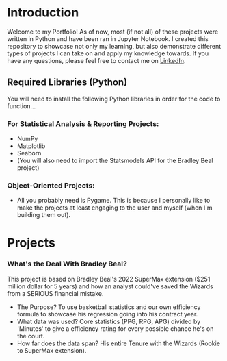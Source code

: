 # Introduction
Welcome to my Portfolio! As of now, most (if not all) of these projects were written in Python and have been ran in Jupyter Notebook.
I created this repository to showcase not only my learning, but also demonstrate different types of projects I can take on and apply my knowledge towards.
If you have any questions, please feel free to contact me on [LinkedIn](https://www.linkedin.com/in/brian-unanan-167998204/).

## Required Libraries (Python)
You will need to install the following Python libraries in order for the code to function...

### For Statistical Analysis & Reporting Projects: 
- NumPy
- Matplotlib
- Seaborn
- (You will also need to import the Statsmodels API for the Bradley Beal project)

### Object-Oriented Projects:
- All you probably need is Pygame. This is because I personally like to make the projects at least engaging to the user and myself (when I'm building them out).

# Projects

### What's the Deal With Bradley Beal?
This project is based on Bradley Beal's 2022 SuperMax extension ($251 million dollar for 5 years) and how an analyst could've saved the Wizards from a SERIOUS financial mistake.
- The Purpose? To use basketball statistics and our own efficiency formula to showcase his regression going into his contract year.
- What data was used? Core statistics (PPG, RPG, APG) divided by 'Minutes' to give a efficiency rating for every possible chance he's on the court.
- How far does the data span? His entire Tenure with the Wizards (Rookie to SuperMax extension).
